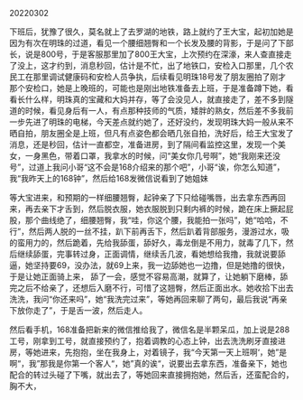 20220302

下班后，犹豫了很久，莫名就上了去罗湖的地铁，路上就约了王大宝，起初加她是因为有次在明珠的过道，看见一个腰细翘臀和一个长发及腰的背影，于是问了下部长，说是800号，于是客服那里加了800王大宝，上次预约在深濠，来人查直接走了没上，这才约到，消息秒回，估计是不忙，出了地铁口，安检入口那里，几个农民工在那里调试健康码和安检人员争执，后续看见明珠18号发了朋友圈拍了刚才那个安检口，她是上晚班的，可能也是刚出地铁准备去上班，于是准备蹲下她，看看长什么样，明珠真的宝藏和大妈并存，等了会没见人，就直接走了，差不多到隧道的时候，看见身后有一人，有点那种技师的气质，矮胖的熟女，然后差不多我前一步先进了明珠的电梯，今天差点就约她了，还好没约，发现明珠大妈一般从来不晒自拍，朋友圈全是上班，但凡有点姿色都会晒几张自拍，洗好后，给王大宝发了消息，还是秒回，估计一直都空，准备进房，到了隔间看监控这里，发现一个美女，一身黑色，带着口罩，我拿水的时候，问“美女你几号啊”，她“我刚来还没号”，过道上我问小哥“这不会是168介绍来的那个吧”，小哥“诶，你怎么知道”，我“我昨天上的168钟”，然后给168发微信说看到了她姐妹

等大宝进来，和预期的一样细腰翘臀，起钟亲了下只给碰嘴唇，出去拿东西再回来，再去亲下才舌到，然后脱衣服，她衣服脱到只剩内裤的时候，跪在床上撅起屁股，那个曲线绝了，细腰翘臀，我“哇，你这个腰，我能拍一张吗”，她“哈哈，不行”，然后两人脱的一丝不挂，趴下前再舌下，然后趴着背部服务，漫游过水，吸的蛮用力的，然后跪着，先给我舔蛋，舔好久，毒龙倒是不用力，就毒了几下，然后继续舔蛋，完事转过身，正面调情，继续舌几波，看她想给我撸，我就说要舔逼，她坚持要69，没办法，就69上来，我一边舔她也一边撸，但是她撸的很快，于是让她正面骑上来， 舔了一会，感觉不容易高潮，就算了，让她躺下磨棒，舔完之后不给亲了，还想后入磨不行，可惜了这翘臀，然后正面出水。她收拾下出去洗洗，我问“你还来吗”，她“我洗完过来”，等她再回来聊了两句，最后我说“再亲下放你走了”，于是舌一波，然后走人。

然后看手机，168准备把新来的微信推给我了，微信名是半颗呆瓜，加上说是288工号，刚拿到工号，就直接预约了，抱着调教的心态上钟，出去洗洗刷牙直接进房，等她进来，先抱抱，坐在我身上，对着镜子，我“今天第一天上班啊‘，她”是啊“，我”那我是你第一个客人“，她”真的诶“，说要出去拿东西，准备亲下，她也配合的转过头碰了下嘴，就出去了，等她回来直接拥抱她，然后舌，还蛮配合的，胸不大，